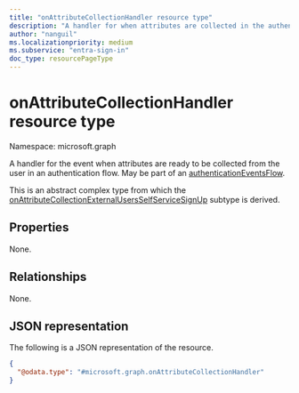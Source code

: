 ```yaml
---
title: "onAttributeCollectionHandler resource type"
description: "A handler for when attributes are collected in the authentication flow"
author: "nanguil"
ms.localizationpriority: medium
ms.subservice: "entra-sign-in"
doc_type: resourcePageType
---
```


# onAttributeCollectionHandler resource type

Namespace: microsoft.graph

A handler for the event when attributes are ready to be collected from the user in an authentication flow. May be part of an [authenticationEventsFlow](../resources/authenticationeventsflow.md).

This is an abstract complex type from which the [onAttributeCollectionExternalUsersSelfServiceSignUp](../resources/onattributecollectionexternalusersselfservicesignup.md) subtype is derived.

## Properties

None.

## Relationships
None.

## JSON representation
The following is a JSON representation of the resource.
<!-- {
  "blockType": "resource",
  "@odata.type": "microsoft.graph.onAttributeCollectionHandler"
}
-->
``` json
{
  "@odata.type": "#microsoft.graph.onAttributeCollectionHandler"
}
```

